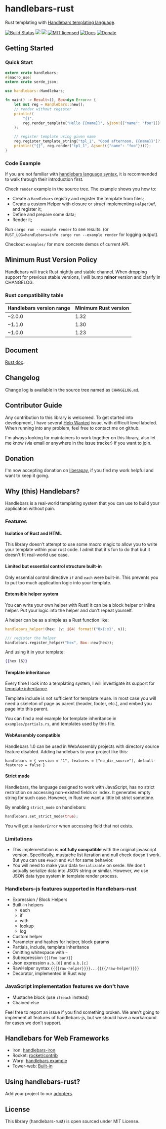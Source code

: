 handlebars-rust
===============

Rust templating with [Handlebars templating language](https://handlebarsjs.com).

[![Build Status](https://travis-ci.org/sunng87/handlebars-rust.svg?branch=master)](https://travis-ci.org/sunng87/handlebars-rust)
[![](http://meritbadge.herokuapp.com/handlebars)](https://crates.io/crates/handlebars)
[![](https://img.shields.io/crates/d/handlebars.svg)](https://crates.io/crates/handlebars)
[![MIT licensed](https://img.shields.io/badge/license-MIT-blue.svg)](./LICENSE)
[![Docs](https://docs.rs/handlebars/badge.svg)](https://docs.rs/crate/handlebars/)
[![Donate](https://img.shields.io/badge/donate-liberapay-yellow.svg)](https://liberapay.com/Sunng/donate)

## Getting Started

### Quick Start

```rust
extern crate handlebars;
#[macro_use]
extern crate serde_json;

use handlebars::Handlebars;

fn main() -> Result<(), Box<dyn Error>> {
    let mut reg = Handlebars::new();
    // render without register
    println!(
        "{}",
        reg.render_template("Hello {{name}}", &json!({"name": "foo"}))?
    );

    // register template using given name
    reg.register_template_string("tpl_1", "Good afternoon, {{name}}")?;
    println!("{}", reg.render("tpl_1", &json!({"name": "foo"}))?);
}
```

### Code Example

If you are not familiar with [handlebars language
syntax](https://handlebarsjs.com), it is recommended to walk through
their introduction first.

Check `render` example in the source tree. The example shows you how
to:

* Create a `Handlebars` registry and register the template from files;
* Create a custom Helper with closure or struct implementing
 `HelperDef`, and register it;
* Define and prepare some data;
* Render it;

Run `cargo run --example render` to see results.
(or `RUST_LOG=handlebars=info cargo run --example render` for logging
output).

Checkout `examples/` for more concrete demos of current API.


## Minimum Rust Version Policy

Handlebars will track Rust nightly and stable channel. When dropping
support for previous stable versions, I will bump **minor** version
and clarify in CHANGELOG.

### Rust compatibility table

| Handlebars version range | Minimum Rust version |
| --- | --- |
| ~2.0.0 | 1.32 |
| ~1.1.0 | 1.30 |
| ~1.0.0 | 1.23 |

## Document

[Rust doc](https://docs.rs/crate/handlebars/).

## Changelog

Change log is available in the source tree named as `CHANGELOG.md`.

## Contributor Guide

Any contribution to this library is welcomed. To get started into
development, I have several [Help
Wanted](https://github.com/sunng87/handlebars-rust/issues?q=is%3Aissue+is%3Aopen+label%3A%22help+wanted%22)
issue, with difficult level labeled. When running into any problem,
feel free to contact me on github.

I'm always looking for maintainers to work together on this library,
also let me know (via email or anywhere in the issue tracker) if you
want to join.

## Donation

I'm now accepting donation on [liberapay](https://liberapay.com/Sunng/donate),
if you find my work helpful and want to keep it going.

## Why (this) Handlebars?

Handlebars is a real-world templating system that you can use to build
your application without pain.

### Features

#### Isolation of Rust and HTML

This library doesn't attempt to use some macro magic to allow you to
write your template within your rust code. I admit that it's fun to do
that but it doesn't fit real-world use case.

#### Limited but essential control structure built-in

Only essential control directive `if` and `each` were built-in. This
prevents you to put too much application logic into your template.

#### Extensible helper system

You can write your own helper with Rust! It can be a block helper or
inline helper. Put your logic into the helper and don't repeat
yourself.

A helper can be as a simple as a Rust function like:

```rust
handlebars_helper!(hex: |v: i64| format!("0x{:x}", v));

/// register the helper
handlebars.register_helper("hex", Box::new(hex));
```

And using it in your template:

```handlebars
{{hex 16}}
```

#### Template inheritance

Every time I look into a templating system, I will investigate its
support for [template
inheritance](https://docs.djangoproject.com/en/1.9/ref/templates/language/#template-inheritance).

Template include is not sufficient for template reuse. In most case
you will need a skeleton of page as parent (header, footer, etc.), and
embed you page into this parent.

You can find a real example for template inheritance in
`examples/partials.rs`, and templates used by this file.

#### WebAssembly compatible

Handlebars 1.0 can be used in WebAssembly projects with directory
source feature disabled. Adding handlebars to your project like this:

```
handlebars = { version = "1", features = ["no_dir_source"], default-features = false }
```

#### Strict mode

Handlebars, the language designed to work with JavaScript, has no
strict restriction on accessing non-existed fields or index. It
generates empty string for such case. However, in Rust we want a
little bit strict sometime.

By enabling `strict_mode` on handlebars:

```rust
handlebars.set_strict_mode(true);
```

You will get a `RenderError` when accessing field that not exists.

### Limitations

* This implementation is **not fully compatible** with the original
  javascript version. Specifically, mustache list iteration and null
  check doesn't work. But you can use `#each` and `#if` for same
  behavior.
* You will need to make your data `Serializable` on serde. We don't
  actually serialize data into JSON string or similar. However, we use
  JSON data type system in template render process.

### Handlebars-js features supported in Handlebars-rust

* Expression / Block Helpers
* Built-in helpers
  * each
  * if
  * with
  * lookup
  * log
* Custom helper
* Parameter and hashes for helper, block params
* Partials, include, template inheritance
* Omitting whitespace with `~`
* Subexpression `{{(foo bar)}}`
* Json expression `a.b.[0]` and `a.b.[c]`
* RawHelper syntax `{{{{raw-helper}}}}...{{{{/raw-helper}}}}`
* Decorator, implemented in Rust way

### JavaScript implementation features we don't have

* Mustache block (use `if`/`each` instead)
* Chained else

Feel free to report an issue if you find something broken. We aren't
going to implement all features of handlebars-js, but we should have a
workaround for cases we don't support.

## Handlebars for Web Frameworks

* Iron: [handlebars-iron](https://github.com/sunng87/handlebars-iron)
* Rocket: [rocket/contrib](https://api.rocket.rs/v0.4/rocket_contrib/templates/index.html)
* Warp: [handlebars
  example](https://github.com/seanmonstar/warp/blob/master/examples/handlebars_template.rs)
* Tower-web: [Built-in](https://github.com/carllerche/tower-web)

## Using handlebars-rust?

Add your project to our
[adopters](https://github.com/sunng87/handlebars-rust/wiki/adopters).

## License

This library (handlebars-rust) is open sourced under MIT License.

